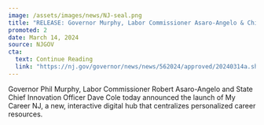 ```yaml
---
image: /assets/images/news/NJ-seal.png
title: "RELEASE: Governor Murphy, Labor Commissioner Asaro-Angelo & Chief Innovation Officer Cole Announce Launch of My Career NJ"
promoted: 2
date: March 14, 2024 
source: NJGOV
cta:
  text: Continue Reading
  link: "https://nj.gov/governor/news/news/562024/approved/20240314a.shtml"
---
```


Governor Phil Murphy, Labor Commissioner Robert Asaro-Angelo and State Chief Innovation Officer Dave Cole today announced the launch of My Career NJ, a new, interactive digital hub that centralizes personalized career resources.